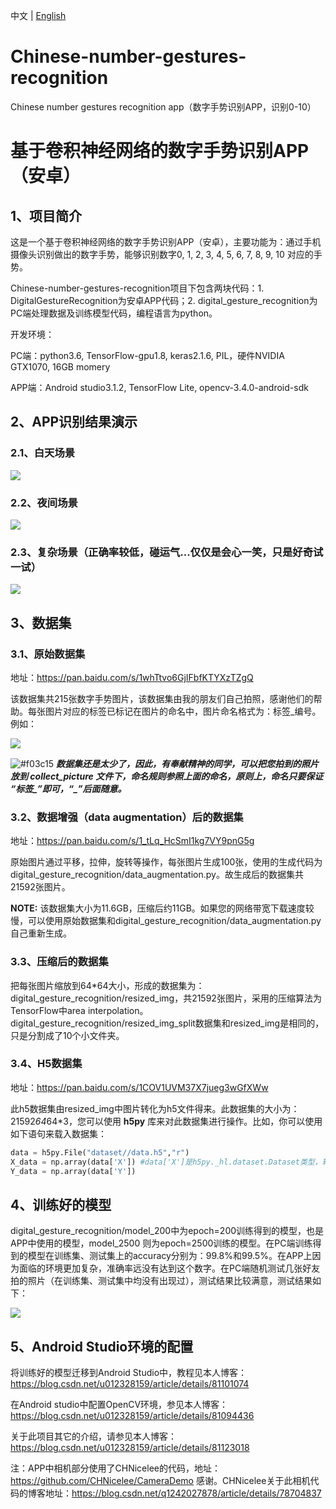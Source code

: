 
中文 &#124; [English](https://github.com/tz28/Chinese-number-gestures-recognition/blob/master/README.en-US.md)
# Chinese-number-gestures-recognition
Chinese number gestures recognition app（数字手势识别APP，识别0-10）

# 基于卷积神经网络的数字手势识别APP（安卓）

## 1、项目简介
这是一个基于卷积神经网络的数字手势识别APP（安卓），主要功能为：通过手机摄像头识别做出的数字手势，能够识别数字0, 1, 2, 3, 4, 5, 6, 7, 8, 9, 10 对应的手势。

Chinese-number-gestures-recognition项目下包含两块代码：1. DigitalGestureRecognition为安卓APP代码；2. digital_gesture_recognition为PC端处理数据及训练模型代码，编程语言为python。

开发环境：

PC端：python3.6, TensorFlow-gpu1.8, keras2.1.6, PIL，硬件NVIDIA GTX1070, 16GB momery

APP端：Android studio3.1.2, TensorFlow Lite, opencv-3.4.0-android-sdk

## 2、APP识别结果演示

### 2.1、白天场景
![](img/白天场景.jpg)

### 2.2、夜间场景
![](img/夜间场景.jpg)

### 2.3、复杂场景（正确率较低，碰运气...仅仅是会心一笑，只是好奇试一试）
![](img/复杂场景碰运气.jpg)


## 3、数据集
### 3.1、原始数据集

地址：https://pan.baidu.com/s/1whTtvo6GjIFbfKTYXzTZgQ 

该数据集共215张数字手势图片，该数据集由我的朋友们自己拍照，感谢他们的帮助。每张图片对应的标签已标记在图片的命名中，图片命名格式为：标签_编号。例如：

![](img/data_example.jpg)

![#f03c15](https://placehold.it/15/f03c15/000000?text=+) ***数据集还是太少了，因此，有奉献精神的同学，可以把您拍到的照片放到 collect_picture 文件下，命名规则参照上面的命名，原则上，命名只要保证 “标签_”即可，“_”后面随意。***


### 3.2、数据增强（data augmentation）后的数据集

地址：https://pan.baidu.com/s/1_tLq_HcSmI1kg7VY9pnG5g

原始图片通过平移，拉伸，旋转等操作，每张图片生成100张，使用的生成代码为 digital_gesture_recognition/data_augmentation.py。故生成后的数据集共21592张图片。

**NOTE:** 该数据集大小为11.6GB，压缩后约11GB。如果您的网络带宽下载速度较慢，可以使用原始数据集和digital_gesture_recognition/data_augmentation.py自己重新生成。

### 3.3、压缩后的数据集

把每张图片缩放到64*64大小，形成的数据集为：digital_gesture_recognition/resized_img，共21592张图片，采用的压缩算法为TensorFlow中area interpolation。digital_gesture_recognition/resized_img_split数据集和resized_img是相同的，只是分割成了10个小文件夹。

### 3.4、H5数据集

地址：https://pan.baidu.com/s/1COV1UVM37X7jueg3wGfXWw

此h5数据集由resized_img中图片转化为h5文件得来。此数据集的大小为：21592*64*64*3，您可以使用 **h5py** 库来对此数据集进行操作。比如，你可以使用如下语句来载入数据集：

```python
data = h5py.File("dataset//data.h5","r")
X_data = np.array(data['X']) #data['X']是h5py._hl.dataset.Dataset类型，转化为array
Y_data = np.array(data['Y'])
```
## 4、训练好的模型

digital_gesture_recognition/model_200中为epoch=200训练得到的模型，也是APP中使用的模型，model_2500 则为epoch=2500训练的模型。在PC端训练得到的模型在训练集、测试集上的accuracy分别为：99.8%和99.5%。在APP上因为面临的环境更加复杂，准确率远没有达到这个数字。在PC端随机测试几张好友拍的照片（在训练集、测试集中均没有出现过），测试结果比较满意，测试结果如下：

![](img/pc测试.jpg)

## 5、Android Studio环境的配置

将训练好的模型迁移到Android Studio中，教程见本人博客：https://blog.csdn.net/u012328159/article/details/81101074

在Android studio中配置OpenCV环境，参见本人博客：https://blog.csdn.net/u012328159/article/details/81094436

关于此项目其它的介绍，请参见本人博客：https://blog.csdn.net/u012328159/article/details/81123018

注：APP中相机部分使用了CHNicelee的代码，地址：https://github.com/CHNicelee/CameraDemo 感谢。CHNicelee关于此相机代码的博客地址：https://blog.csdn.net/q1242027878/article/details/78704837

